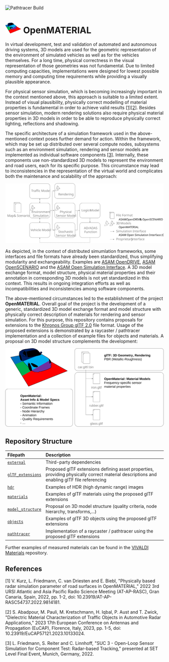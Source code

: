 ![Pathtracer Build](https://github.com/LudwigFriedmann/OpenMaterial/workflows/Pathtracer%20Build/badge.svg)

<img src="Logo.svg" alt="OpenMATERIAL_Logo" width="10%" height="10%"> OpenMATERIAL
============

In virtual development, test and validation of automated and autonomous driving systems, 3D models are used for the geometric representation of the environment of simulated vehicles as well as for the vehicles themselves. For a long time, physical correctness in the visual representation of those geometries was not fundamental. Due to limited computing capacities, implementations were designed for lowest possible memory and computing time requirements while providing a visually plausible appearance. 

For physical sensor simulation, which is becoming increasingly important in the context mentioned above, this approach is suitable to a limited extent. Instead of visual plausibility, physically correct modelling of material properties is fundamental in order to achieve valid results [[1]](#[1])[[2]](#[2]). Besides sensor simulation, modern rendering solutions also require physical material properties in 3D models in order to be able to reproduce physically correct lighting, reflections and shadowing.

The specific architecture of a simulation framework used in the above-mentioned context poses further demand for action. Within the framework, which may be set up distributed over several compute nodes, subsystems such as an environment simulation, rendering and sensor models are implemented as individual software components [[3]](#[3]). Internally, these components use non-standardized 3D models to represent the environment and road users, each for its specific purpose. This circumstance may lead to inconsistencies in the representation of the virtual world and complicates both the maintenance and scalability of the approach:

<p align="center"><img src="Simulation_Architecture.svg" alt="Simulation_Architecture"><br></p>

As depicted, in the context of distributed simumlation frameworks, some interfaces and file formats have already been standardized, thus simplifying modularity and exchangeability. Examples are [ASAM OpenDRIVE](https://www.asam.net/standards/detail/opendrive/), [ASAM OpenSCENARIO](https://www.asam.net/standards/detail/openscenario/) and the [ASAM Open Simulation Interface](https://www.asam.net/standards/detail/osi/). A 3D model exchange format, model structure, physical material properties and their annotation in corresponding 3D models is not yet standardized in this context. This results in ongoing integration efforts as well as incompatibilities and inconsistencies among software components.

The above-mentioned circumstances led to the establishment of the project **OpenMATERIAL**. Overall goal of the project is the development of a generic, standardized 3D model exchange format and model structure with physically correct description of materials for rendering and sensor simulation. For this purpose, this repository contains proposals for extensions to the [Khronos Group glTF 2.0](https://github.com/KhronosGroup/glTF) file format. Usage of the proposed extensions is demonstrated by a raycaster / pathtracer implementation and a collection of example files for objects and materials. A proposal on 3D model structure complements the development:

<p align="center"><img src="Repository_Structure.svg" alt="Repository_Structure"><br></p>

Repository Structure
--------------------

| Filepath                              | Description
|:--------------------------------------|:------------------------------------------------------------------------------------------------------------------------------------------|
| [`external`](external/)               | Third-party dependencies |
| [`glTF_extensions`](glTF_extensions/) | Proposed glTF extensions defining asset properties, providing physically correct material descriptions and enabling glTF file referencing |
| [`hdr`](hdr/)                         | Examples of HDR (high dynamic range) images |
| [`materials`](materials/)             | Examples of glTF materials using the proposed glTF extensions |
| [`model_structure`](model_structure/) | Proposal on 3D model structure (quality criteria, node hierarchy, transforms,...) |
| [`objects`](objects/)                 | Examples of glTF 3D objects using the proposed glTF extensions |
| [`pathtracer`](pathtracer/)           | Implementation of a raycaster / pathtracer using the proposed glTF extensions |

Further examples of measured materials can be found in the [VIVALDI Materials](https://github.com/SevdaKIT1234/VIVALDI_Materials) repository.  

References
----------
<a name="[1]"></a>[1] V. Kurz, L. Friedmann, C. van Driesten and E. Biebl, "Physically based radar simulation parameter of road surfaces in OpenMATERIAL," 2022 3rd URSI Atlantic and Asia Pacific Radio Science Meeting (AT-AP-RASC), Gran Canaria, Spain, 2022, pp. 1-2, doi: 10.23919/AT-AP-RASC54737.2022.9814181.

<a name="[2]"></a>[2] S. Abadpour, M. Pauli, M. Kretschmann, H. Iqbal, P. Aust and T. Zwick, "Dielectric Material Characterization of Traffic Objects in Automotive Radar Applications," 2023 17th European Conference on Antennas and Propagation (EuCAP), Florence, Italy, 2023, pp. 1-5, doi: 10.23919/EuCAP57121.2023.10133024.

<a name="[3]"></a>[3] L. Friedmann, S. Reiter and C. Linnhoff, "SUC 3 - Open-Loop Sensor Simulation for Component Test: Radar-based Tracking," presented at SET Level Final Event, Munich, Germany, 2022.
